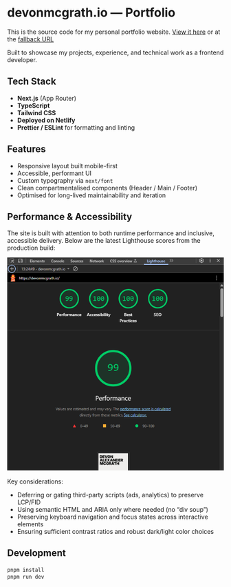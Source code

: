 # devonmcgrath.io — Portfolio

This is the source code for my personal portfolio website.
[View it here](https://devonmcgrath.io/) or at the [fallback URL](https://devonsportfolio.netlify.app/)

Built to showcase my projects, experience, and technical work as a frontend developer.

## Tech Stack

- **Next.js** (App Router)
- **TypeScript**
- **Tailwind CSS**
- **Deployed on Netlify**
- **Prettier / ESLint** for formatting and linting

## Features

- Responsive layout built mobile-first
- Accessible, performant UI
- Custom typography via `next/font`
- Clean compartmentalised components (Header / Main / Footer)
- Optimised for long-lived maintainability and iteration

## Performance & Accessibility

The site is built with attention to both runtime performance and inclusive, accessible delivery. Below are the latest Lighthouse scores from the production build:

![Lighthouse scores](./assets/lighthouse.png)

Key considerations:

- Deferring or gating third-party scripts (ads, analytics) to preserve LCP/FID
- Using semantic HTML and ARIA only where needed (no “div soup”)
- Preserving keyboard navigation and focus states across interactive elements
- Ensuring sufficient contrast ratios and robust dark/light color choices

## Development

```bash
pnpm install
pnpm run dev
```
